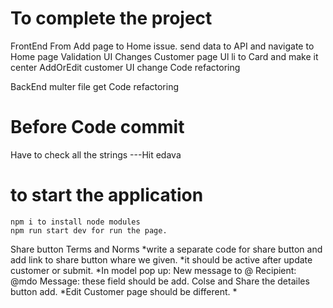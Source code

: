 # To complete the project
FrontEnd
From Add page to Home issue.
    send data to API and navigate to Home page
    Validation
UI Changes
    Customer page Ul li to Card and make it center
    AddOrEdit customer UI change 
Code refactoring

BackEnd
    multer file get
    Code refactoring

# Before Code commit
Have to check all the strings ---Hit edava

# to start the application
    npm i to install node modules
    npm run start dev for run the page.


Share button Terms and Norms
*write a separate code for share button and add link to share button whare we given.
*it should be active after update customer or submit.
*In model pop up: New message to @
                    Recipient:
                    @mdo
                    Message:
        these field should be add.
        Colse and Share the detailes button add.
*Edit Customer page should be different.
*